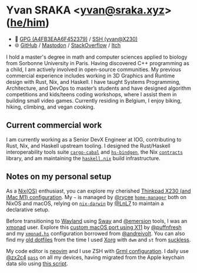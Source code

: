 # Yvan SRAKA <[yvan@sraka.xyz](mailto:yvan@sraka.xyz)> ([he/him](http://pronoun.is/he))

- 🔑 [GPG (A4FB3EAA6F452379)](https://keys.openpgp.org/vks/v1/by-fingerprint/FE9A953C97E454FE6598BFDDA4FB3EAA6F452379) / [SSH (yvan@X230)](https://github.com/yvan-sraka.keys)
- 🌐 [GitHub](https://github.com/yvan-sraka) / [Mastodon](https://functional.cafe/@yvan) / [StackOverflow](https://stackoverflow.com/story/yvan.sraka) / [Itch](https://yvansraka.itch.io/)

I hold a master's degree in math and computer sciences applied to biology from Sorbonne University in Paris. Having discovered C++ programming as a child, I am actively involved in open-source communities. My previous commercial experience includes working in 3D Graphics and Runtime design with Rust, Nix, and Haskell. I have taught Systems Programming, Architecture, and DevOps to master’s students and have designed algorithm competitions and kids/teens coding workshops, where I assist them in building small video games. Currently residing in Belgium, I enjoy biking, hiking, climbing, and vegan cooking.

## Current commercial work

I am currently working as a Senior DevX Engineer at IOG, contributing to Rust, Nix, and Haskell upstream tooling. I designed the Rust/Haskell interoperability tools suite [`cargo-cabal`](https://github.com/yvan-sraka/cargo-cabal) and [`hs-bindgen`](https://github.com/yvan-sraka/hs-bindgen), the Nix [`contracts`](https://github.com/yvan-sraka/contracts) library, and am maintaining the [`haskell.nix`](https://github.com/input-output-hk/haskell.nix) build infrastructure.

## Notes on my personal setup

As a [Nix(OS)](https://nixos.org/) enthusiast, you can explore my cherished [Thinkpad X230 (and iMac M1) configuration](https://github.com/yvan-sraka/X230). My `~` is managed by [@rycee](https://github.com/rycee) [`home-manager`](https://github.com/nix-community/home-manager) both on NixOS and macOS, relying on [`nix-darwin`](https://github.com/LnL7/nix-darwin) by [@LnL7](https://github.com/LnL7) to maintain a declarative setup.

Before transitioning to [Wayland](https://wayland.freedesktop.org) using [Sway](https://swaywm.org/) and [@emersion](https://wayland.emersion.fr/) tools, I was an [xmonad](https://github.com/yvan-sraka/xmonad) user. Explore this [custom macOS port using X11](https://github.com/yvan-sraka/osxmonad) by [@puffnfresh](https://github.com/puffnfresh) and my [`xmonad.hs`](https://github.com/yvan-sraka/xmonad-config) configuration borrowed from [@andreivolt](https://twitter.com/andreivolt). You can also find my [old dotfiles](https://github.com/yvan-sraka/dotfiles) from the time I used [Xorg](https://www.x.org/wiki/) with `dwm` and `st` from [suckless](https://suckless.org/).

My code editor is [neovim](https://neovim.io/) and I use ZSH with [Grml configuration](https://grml.org/zsh/). I daily use [@zx2c4](https://www.zx2c4.com/) [`pass`](https://www.passwordstore.org/) on all my devices, having migrated from the Apple keychain data silo using [this script](https://github.com/yvan-sraka/keychain).
